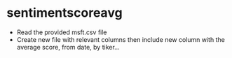 # sentimentscoreavg
* Read the provided msft.csv file
* Create new file with relevant columns then include new column with the average score, from date, by tiker...
